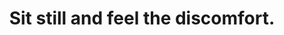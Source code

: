 ---
title: Sit still and feel the discomfort.
tags: acceptance mindfulness
acceptance: true
aandrorder: 3
---